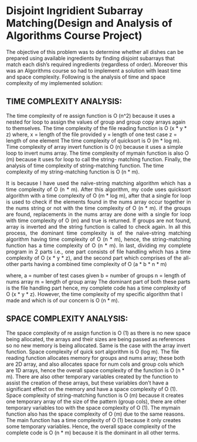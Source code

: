 # Disjoint Ingridient Subarray Matching(Design and Analysis of Algorithms Course Project)

The objective of this problem was to determine whether all dishes can be prepared using available ingredients by finding disjoint subarrays that match each dish’s required ingredients (regardless of order).
Moreover this was an Algorithms course so had to implement a solution with least time and space complexity. Following is the analysis of time and space complexity of my implemented solution:

## TIME COMPLEXITY ANALYSIS: 
The time complexity of re assign function is O (n^2) because it uses a nested for loop to assign the
values of group and group copy arrays again to themselves.
The time complexity of the file reading function is O (x * y * z)
where,
x = length of the file provided
y = length of one test case
z = length of one element
The time complexity of quicksort is O (m * log m).
Time complexity of array invert function is O (n) because it uses a simple loop to invert nums array.
The time complexity of mymain function is also O (m) because it uses for loop to call the string-
matching function.
Finally, the analysis of time complexity of string-matching function.
The time complexity of my string-matching function is O (n * m).
<p style="text-align: justify;">
It is because I have used the naïve-string matching algorithm which has a time complexity of
O (n * m). After this algorithm, my code uses quicksort algorithm with a time complexity of
O (m * log m), after that a single for loop is used to check if the elements found in the nums array
occur together in the nums string or not with the time complexity of O (n * m). if the groups are found,
replacements in the nums array are done with a single for loop with time complexity of O (m) and true
is returned. If groups are not found, array is inverted and the string function is called to check again.
In all this process, the dominant time complexity is of the naïve-string matching algorithm having time
complexity of O (n * m), hence, the string-matching function has a time complexity of O (n * m).
In last, dividing my complete program in 2 parts i.e., one part consists of file handling which has a
time complexity of O (x * y * z), and the second part which comprises of the all-other parts having a
combined time complexity of O (a * b * n * m)
</p>
where,
a = number of test cases given
b = number of groups
n = length of nums array
m = length of group array
The dominant part of both these parts is the file handling part hence, my complete code has a time
complexity of O (x * y * z). However, the time complexity of my specific algorithm that I made and
which is of our concern is O (n * m).


## SPACE COMPLEXITY ANALYSIS:
The space complexity of re assign function is O (1) as there is no new space being allocated, the
arrays and their sizes are being passed as references so no new memory is being allocated. Same is
the case with the array invert function. Space complexity of quick sort algorithm is O (log m).
The file reading function allocates memory for groups and nums array; these both are 2D array, and
also allocates space for num cols and group cols which are 1D arrays, hence the overall space
complexity of the function is O (n * m). There are also other temporary variables created by the
function to assist the creation of these arrays, but these variables don’t have a significant effect on
the memory and have a space complexity of O (1).
Space complexity of string-matching function is O (m) because it creates one temporary array of the
size of the pattern (group cols), there are other temporary variables too with the space complexity
of O (1). The mymain function also has the space complexity of O (m) due to the same reasons. The
main function has a time complexity of O (1) because it only creates some temporary variables.
Hence, the overall space complexity of the complete code is O (n * m) because it is the dominant in
all other terms.
